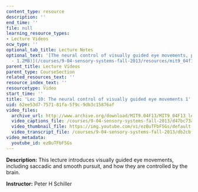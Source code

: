 ```yaml
---
content_type: resource
description: ''
end_time: ''
file: null
learning_resource_types:
- Lecture Videos
ocw_type: ''
optional_tab_title: Lecture Notes
optional_text: '[The neural control of visually guided eye movements, part 1 (PDF
  - 1.2MB)](/courses/9-04-sensory-systems-fall-2013/resources/mit9_04f13_vis10)'
parent_title: Lecture Videos
parent_type: CourseSection
related_resources_text: ''
resource_index_text: ''
resourcetype: Video
start_time: ''
title: 'Lec 10: The neural control of visually guided eye movements 1'
uid: 62ee53d7-7571-81fa-5f9c-9db3c15876af
video_files:
  archive_url: http://www.archive.org/download/MIT9.04F13/MIT9_04F13_lec10_300k.mp4
  video_captions_file: /courses/9-04-sensory-systems-fall-2013/d47bc73aa4825f41a1948b989efc4b47_ezBuTFbF5Gs.vtt
  video_thumbnail_file: https://img.youtube.com/vi/ezBuTFbF5Gs/default.jpg
  video_transcript_file: /courses/9-04-sensory-systems-fall-2013/db2cbf8fe4bfaadb1782bd67581b346e_ezBuTFbF5Gs.pdf
video_metadata:
  youtube_id: ezBuTFbF5Gs
---
```


**Description:** This lecture introduces visually guided eye movements, including saccadic and smooth pursuit, and how they are controlled by the brain.

**Instructor:** Peter H Schiller